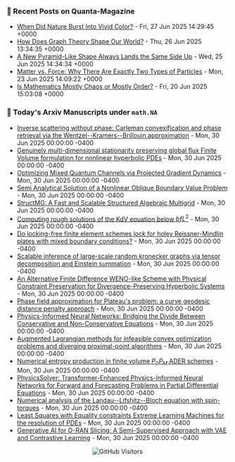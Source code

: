 ### 📝 Recent Posts on Quanta-Magazine
<!-- quanta starts -->
* <a href="https://www.quantamagazine.org/when-did-nature-burst-into-vivid-color-20250627/">When Did Nature Burst Into Vivid Color?</a> - Fri, 27 Jun 2025 14:29:45 +0000
* <a href="https://www.quantamagazine.org/how-does-graph-theory-shape-our-world-20250626/">How Does Graph Theory Shape Our World?</a> - Thu, 26 Jun 2025 13:34:35 +0000
* <a href="https://www.quantamagazine.org/a-new-pyramid-like-shape-always-lands-the-same-side-up-20250625/">A New Pyramid-Like Shape Always Lands the Same Side Up</a> - Wed, 25 Jun 2025 14:34:34 +0000
* <a href="https://www.quantamagazine.org/matter-vs-force-why-there-are-exactly-two-types-of-particles-20250623/">Matter vs. Force: Why There Are Exactly Two Types of Particles</a> - Mon, 23 Jun 2025 14:09:22 +0000
* <a href="https://www.quantamagazine.org/is-mathematics-mostly-chaos-or-mostly-order-20250620/">Is Mathematics Mostly Chaos or Mostly Order?</a> - Fri, 20 Jun 2025 15:03:08 +0000
<!-- quanta ends -->


### 📝 Today's Arxiv Manuscripts under ``math.NA``
<!-- arxiv-math-na starts -->
* <a href="https://arxiv.org/abs/2506.21699">Inverse scattering without phase: Carleman convexification and phase retrieval via the Wentzel--Kramers--Brillouin approximation</a> - Mon, 30 Jun 2025 00:00:00 -0400
* <a href="https://arxiv.org/abs/2506.21700">Genuinely multi-dimensional stationarity preserving global flux Finite Volume formulation for nonlinear hyperbolic PDEs</a> - Mon, 30 Jun 2025 00:00:00 -0400
* <a href="https://arxiv.org/abs/2506.21830">Optimizing Mixed Quantum Channels via Projected Gradient Dynamics</a> - Mon, 30 Jun 2025 00:00:00 -0400
* <a href="https://arxiv.org/abs/2506.21888">Semi Analytical Solution of a Nonlinear Oblique Boundary Value Problem</a> - Mon, 30 Jun 2025 00:00:00 -0400
* <a href="https://arxiv.org/abs/2506.21932">StructMG: A Fast and Scalable Structured Algebraic Multigrid</a> - Mon, 30 Jun 2025 00:00:00 -0400
* <a href="https://arxiv.org/abs/2506.21969">Computing rough solutions of the KdV equation below ${bf L^2}$</a> - Mon, 30 Jun 2025 00:00:00 -0400
* <a href="https://arxiv.org/abs/2506.21999">Do locking-free finite element schemes lock for holey Reissner-Mindlin plates with mixed boundary conditions?</a> - Mon, 30 Jun 2025 00:00:00 -0400
* <a href="https://arxiv.org/abs/2506.22292">Scalable inference of large-scale random kronecker graphs via tensor decomposition and Einstein summation</a> - Mon, 30 Jun 2025 00:00:00 -0400
* <a href="https://arxiv.org/abs/2506.22312">An Alternative Finite Difference WENO-like Scheme with Physical Constraint Preservation for Divergence-Preserving Hyperbolic Systems</a> - Mon, 30 Jun 2025 00:00:00 -0400
* <a href="https://arxiv.org/abs/2506.22273">Phase field approximation for Plateau's problem: a curve geodesic distance penalty approach</a> - Mon, 30 Jun 2025 00:00:00 -0400
* <a href="https://arxiv.org/abs/2506.22413">Physics-Informed Neural Networks: Bridging the Divide Between Conservative and Non-Conservative Equations</a> - Mon, 30 Jun 2025 00:00:00 -0400
* <a href="https://arxiv.org/abs/2506.22428">Augmented Lagrangian methods for infeasible convex optimization problems and diverging proximal-point algorithms</a> - Mon, 30 Jun 2025 00:00:00 -0400
* <a href="https://arxiv.org/abs/2501.05872">Numerical entropy production in finite volume $P_0P_M$ ADER schemes</a> - Mon, 30 Jun 2025 00:00:00 -0400
* <a href="https://arxiv.org/abs/2502.19290">PhysicsSolver: Transformer-Enhanced Physics-Informed Neural Networks for Forward and Forecasting Problems in Partial Differential Equations</a> - Mon, 30 Jun 2025 00:00:00 -0400
* <a href="https://arxiv.org/abs/2502.20098">Numerical analysis of the Landau--Lifshitz--Bloch equation with spin-torques</a> - Mon, 30 Jun 2025 00:00:00 -0400
* <a href="https://arxiv.org/abs/2503.19185">Least Squares with Equality constraints Extreme Learning Machines for the resolution of PDEs</a> - Mon, 30 Jun 2025 00:00:00 -0400
* <a href="https://arxiv.org/abs/2401.08861">Generative AI for O-RAN Slicing: A Semi-Supervised Approach with VAE and Contrastive Learning</a> - Mon, 30 Jun 2025 00:00:00 -0400
<!-- arxiv-math-na ends -->

<div align="center">
  
![GitHub Visitors](https://api.visitorbadge.io/api/visitors?path=https%3A%2F%2Fgithub.com%2Flowrank&label=profile%20views&labelColor=%231e1e2e&countColor=%23cba6f7)



</div>
